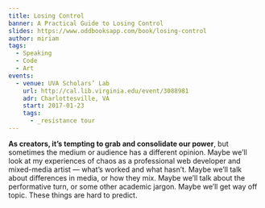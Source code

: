 ```yaml
---
title: Losing Control
banner: A Practical Guide to Losing Control
slides: https://www.oddbooksapp.com/book/losing-control
author: miriam
tags:
  - Speaking
  - Code
  - Art
events:
  - venue: UVA Scholars’ Lab
    url: http://cal.lib.virginia.edu/event/3088981
    adr: Charlottesville, VA
    start: 2017-01-23
    tags:
      - _resistance tour
---
```


**As creators, it’s tempting to grab and consolidate our power**,
but sometimes the medium or audience has a different opinion.
Maybe we’ll look at my experiences of chaos
as a professional web developer and mixed-media artist —
what’s worked and what hasn’t.
Maybe we’ll talk about differences in media, or how they mix.
Maybe we’ll talk about the performative turn,
or some other academic jargon.
Maybe we’ll get way off topic.
These things are hard to predict.
